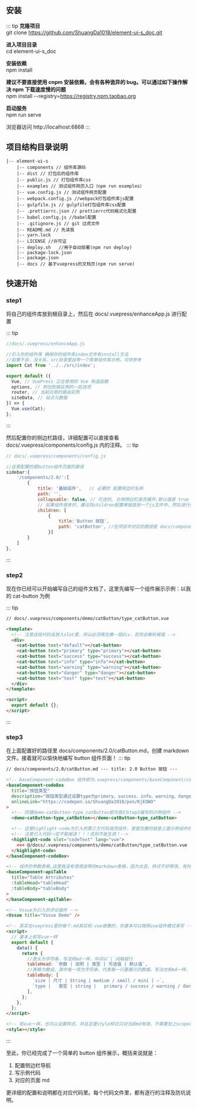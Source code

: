 ## 安装

::: tip
**克隆项目**  
git clone https://github.com/ShuangDa1018/element-ui-s_doc.git

**进入项目目录**  
cd element-ui-s_doc

**安装依赖**  
npm install

**建议不要直接使用 cnpm 安装依赖，会有各种诡异的 bug。可以通过如下操作解决 npm 下载速度慢的问题**  
npm install --registry=https://registry.npm.taobao.org

**启动服务**  
npm run serve

浏览器访问 http://localhost:6868
:::

## 项目结构目录说明

```
|-- element-ui-s
    |-- components // 组件库源码
    |-- dist // 打包后的组件库
    |-- public.js // 打包组件库css
    |-- examples // 测试组件网页入口（npm run examples）
    |-- vue.config.js // 测试组件网页配置
    |-- webpack.config.js //webpack打包组件库js配置
    |-- gulpfile.js // gulpfile打包组件库css配置
    |-- .prettierrc.json // prettierrc代码格式化配置
    |-- babel.config.js //babel配置
    |-- .gitignore.js // git 过虑文件
    |-- README.md // 先读我
    |-- yarn.lock
    |-- LICENSE //许可证
    |-- deploy.sh   //用于自动部署(npm run deploy)
    |-- package-lock.json
    |-- package.json
    |-- docs // 基于vuepress的文档页(npm run serve)
```

## 快速开始

### step1

将自己的组件库放到根目录上，然后在 docs/.vuepress/enhanceApp.js 进行配置

::: tip

```js
//docs/.vuepress/enhanceApp.js

//引入你的组件库 确保你的组件库index文件有install方法
//如果不会，没关系，src目录里自带一个简单组件库示例，可供参考
import Cat from '../../src/index';

export default ({
  Vue, // VuePress 正在使用的 Vue 构造函数
  options, // 附加到根实例的一些选项
  router, // 当前应用的路由实例
  siteData, // 站点元数据
}) => {
  Vue.use(Cat);
};
```

:::

然后配置你的侧边栏路径，详细配置可以直接查看 docs/.vuepress/components/config.js 内的注释。
::: tip

```js
// docs/.vuepress/components/config.js

//这里配置的是button组件页面的路径
sidebar:{
    '/components/2.0/':[
        {
            title: '基础组件',   // 必要的 配置侧边栏名称
            path: '',
            collapsable: false, // 可选的, 右侧侧边栏是否展开,默认值是 true
            // 如果组件很多时，建议将children配置单独放到一个js文件中，然后进行引入
            children: [
                {
                    title:'Button 按钮',
                    path: 'catButton', //在项目中对应的路径是 docs/components/2.0/catButton.md
                }]
        }
    ]
},

```

:::

### step2

现在你已经可以开始编写自己的组件文档了，这里先编写一个组件展示示例：以我的 cat-button 为例

::: tip

```html
// docs/.vuepress/components/demo/catButton/type_catButton.vue

<template>
  <!-- 注意这段代码会放入slot里，所以必须再包裹一层div，否则会解析报错 -->
  <div>
    <cat-button text="default"></cat-button>
    <cat-button text="primary" type="primary"></cat-button>
    <cat-button text="success" type="success"></cat-button>
    <cat-button text="info" type="info"></cat-button>
    <cat-button text="warning" type="warning"></cat-button>
    <cat-button text="danger" type="danger"></cat-button>
    <cat-button text="text" type="text"></cat-button>
  </div>
</template>

<script>
  export default {};
</script>
```

:::

### step3

在上面配置好的路径里 docs/components/2.0/catButton.md，创建 markdown 文件。接着就可以愉快地编写 button 组件页面！
::: tip

```html
// docs/components/2.0/catButton.md --- title: 2.0 Button 按钮 ---

<!-- baseComponent-codeBox 组件即为.vuepress/components/baseComponent/codeBox文件，vuepress会默认把它解析为`baseComponent-codeBox`组件，这里我们如下对代码进行包裹，具体功能可以查看codeBox注释和页面效果 -->
<baseComponent-codeBox
  title="按钮类型"
  description="按钮类型通过设置type为primary、success、info、warning、danger、text创建不同样式的按钮，不设置为默认样式。"
  onlineLink="https://codepen.io/ShuangDa1018/pen/KjEOWO"
>
  <!-- 同理demo-catButton-type_catButton即为我们step2编写的示例组件 -->
  <demo-catButton-type_catButton></demo-catButton-type_catButton>

  <!-- 这里highlight-code为引入的第三方代码高亮组件，里面包裹的就是上面示例组件的代码 -->
  <!-- 注意引入代码一定不能缩进！！！否则不能生效！-->
  <highlight-code slot="codeText" lang="vue">
    <<< @/docs/.vuepress/components/demo/catButton/type_catButton.vue
  </highlight-code>
</baseComponent-codeBox>

<!-- 组件的参数表格,这里我没有使用自带的markdown表格，因为太丑，样式不好修改，有时参数描述较少时，不能自动撑满一行，所以自己写了一个组件；titile为表格标题，tableHead为表头，tableBody为具体参数设置，并且支持el-table的table参数 -->
<baseComponent-apiTable
  title="Table Attributes"
  :tableHead="tableHead"
  :tableBody="tableBody"
>
</baseComponent-apiTable>

<!-- Vssue为引入的评论插件 -->
<Vssue title="Vssue Demo" />

<!-- 其实在vuepress里的每个.md其实和.vue很像的，你基本可以按照vue组件模式来写 -->
<script>
  // 基本上和写vue一样
  export default {
    data() {
      return {
        //表头为字符串，写法和md一样，中间以`|`间隔就行
        tableHead: `参数 | 说明 | 类型 | 可选值 | 默认值`,
        //表格为数组，其中每一项为字符串，代表每一行要展示的数据，写法也和md一样，中间以`|`间隔就行
        tableBody: [
          `size | 尺寸 | String | medium / small / mini | —`,
          `type |	类型 | string |	primary / success / warning / danger / info / text | —`,
        ],
      };
    },
  };
</script>

<!-- 和vue一样，也可以设置样式，并且这里style样式只对当前md有效，不需要加上scoped -->
<style></style>
```

:::

至此，你已经完成了一个简单的 button 组件展示，概括来说就是：

1. 配置侧边栏导航
2. 写示例代码
3. 对应的页面 md

更详细的配置和说明都在对应代码里。每个代码文件里，都有逐行的注释及防坑说明。
